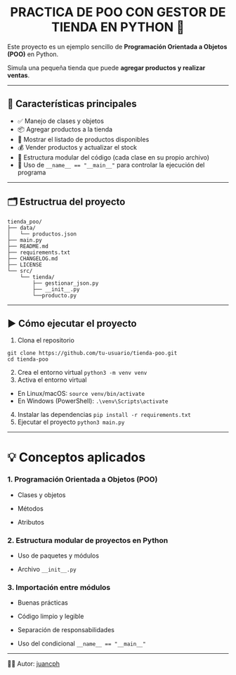 <h1 style="text-align: center;">PRACTICA DE POO CON GESTOR DE TIENDA EN PYTHON 🏪 </h1>

Este proyecto es un ejemplo sencillo de **Programación Orientada a Objetos (POO)** en Python.  

Simula una pequeña tienda que puede **agregar productos y realizar ventas**.

---

## 🚀 Características principales

- ✅ Manejo de clases y objetos
- 📦 Agregar productos a la tienda
- 🧾 Mostrar el listado de productos disponibles
- 💰 Vender productos y actualizar el stock
- 🔧 Estructura modular del código (cada clase en su propio archivo)
- 🧠 Uso de `__name__ == "__main__"` para controlar la ejecución del programa

---

##  🗂️ Estructrua del proyecto
```
tienda_poo/
├── data/
│   └── productos.json
├── main.py
├── README.md
├── requirements.txt
├── CHANGELOG.md
├── LICENSE
└── src/
    └── tienda/
        ├── gestionar_json.py
        ├── __init__.py
        └──producto.py
```

---

## ▶️ Cómo ejecutar el proyecto

1. Clona el repositorio
```
git clone https://github.com/tu-usuario/tienda-poo.git
cd tienda-poo
```
2. Crea el entorno virtual
`python3 -m venv venv
`
3. Activa el entorno virtual
- En Linux/macOS:
`source venv/bin/activate
`
- En Windows (PowerShell):
`.\venv\Scripts\activate
`
4. Instalar las dependencias
`pip install -r requirements.txt
`
5. Ejecutar el proyecto
`python3 main.py
`

---

# 💡 Conceptos aplicados

### 1. Programación Orientada a Objetos (POO)

- Clases y objetos

- Métodos

- Atributos

### 2. Estructura modular de proyectos en Python

- Uso de paquetes y módulos

- Archivo `__init__.py`

### 3. Importación entre módulos

- Buenas prácticas

- Código limpio y legible

- Separación de responsabilidades

- Uso del condicional `__name__ == "__main__"`

---

👨‍💻 Autor: [juancph](https://github.com/juancph)
